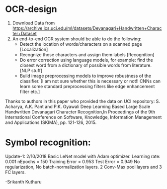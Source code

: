 # OCR-design
1. Download Data from https://archive.ics.uci.edu/ml/datasets/Devanagari+Handwritten+Character+Dataset
2. An end-to-end OCR system should be able to do the following:
	- Detect the location of words/characters on a scanned page [Localization]
	- Recognize those characters and assign them labels [Recognition]
	- Do error correction using language models, for example: find the closest word from a dictionary of possible words from literature. [NLP stuff]
	- Build image preprocessing models to improve robustness of the classifier. [I am not sure whether this is necessary or not!! CNNs can learn some standard preprocessing filters like edge enhancement filter etc.]



Thanks to authors in this paper who provided the data on UCI repository: S. Acharya, A.K. Pant and P.K. Gyawali Deep Learning Based Large Scale Handwritten Devanagari Character Recognition,In Proceedings of the 9th International Conference on Software, Knowledge, Information Management and Applications (SKIMA), pp. 121-126, 2015.

# Symbol recognition:
Update-1: 2/10/2018
Basic LeNet model with Adam optimizer. 
Learning rate: 0.001
nEpochs = 150
Training Error = 0.953
Test Error = 0.949
No regularization, No batch-normalization layers. 2 Conv-Max pool layers and 3 FC layers.


-Srikanth Kuthuru
